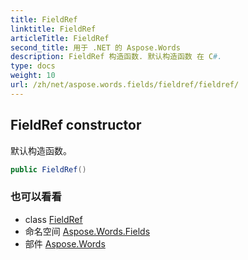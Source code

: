 ```yaml
---
title: FieldRef
linktitle: FieldRef
articleTitle: FieldRef
second_title: 用于 .NET 的 Aspose.Words
description: FieldRef 构造函数. 默认构造函数 在 C#.
type: docs
weight: 10
url: /zh/net/aspose.words.fields/fieldref/fieldref/
---
```

## FieldRef constructor

默认构造函数。

```csharp
public FieldRef()
```

### 也可以看看

* class [FieldRef](../)
* 命名空间 [Aspose.Words.Fields](../../../aspose.words.fields/)
* 部件 [Aspose.Words](../../../)
